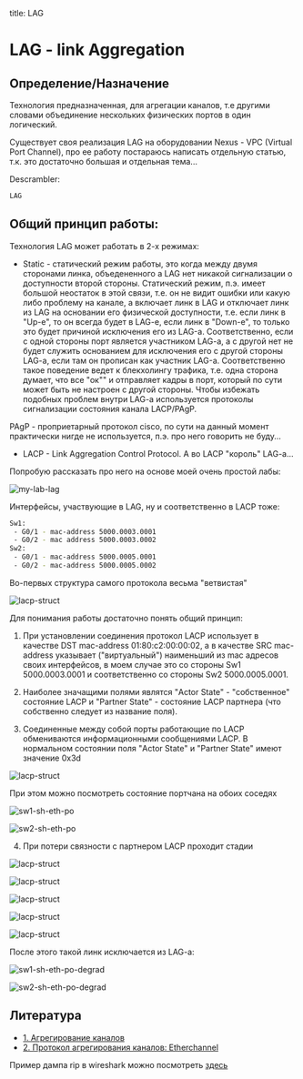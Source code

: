 title: LAG

# LAG - link Aggregation
## Определение/Назначение
Технология предназначенная, для агрегации каналов, т.е другими словами объединение нескольких физических портов в один логический.

Существует своя реализация LAG на оборудовании Nexus - VPC  (Virtual Port Channel), про ее работу постараюсь написать отдельную статью, т.к. это достаточно большая и отдельная тема...

Descrambler:
```bash
LAG 
```

## Общий принцип работы:
Технология LAG может работать в 2-х режимах: 

- Static - статический режим работы, это когда между двумя сторонами линка, объедененного а LAG нет никакой сигнализации о доступности второй стороны. Статический режим, п.э. имеет большой неостаток в этой связи, т.е. он не видит ошибки или какую либо проблему на канале, а включает линк в LAG и отключает линк из LAG на основании его физической доступности, т.е. если линк в "Up-е", то он всегда будет в LAG-e, если линк в "Down-е", то только это будет причиной исключения его из LAG-а. Соответственно, если с одной стороны порт является участником LAG-a, а с другой нет не будет служить основанием для исключения его с другой стороны LAG-a, если там он прописан как участник LAG-а. Соответственно такое поведение ведет к блекхолингу трафика, т.е. одна сторона думает, что все "ок"" и отправляет кадры в порт, который по сути может быть не настроен с другой стороны.
Чтобы избежать подобных проблем внутри LAG-a используется протоколы сигнализации состояния канала LACP/PAgP.

PAgP - проприетарный протокол cisco, по сути на данный момент практически нигде не используется, п.э. про него говорить не буду...

- LACP - Link Aggregation Control Protocol. А во LACP "король" LAG-a...

Попробую рассказать про него на основе моей очень простой лабы:

![my-lab-lag](img/lag/my-lab-lacp.jpg)

Интерфейсы, участвующие в LAG, ну и соответственно в LACP тоже:
```bash
Sw1: 
 - G0/1 - mac-address 5000.0003.0001
 - G0/2 - mac address 5000.0003.0002
Sw2: 
 - G0/1 - mac-address 5000.0005.0001
 - G0/2 - mac-address 5000.0005.0002
```


Во-первых структура самого протокола весьма "ветвистая"

![lacp-struct](img/lag/lacp-struct.jpg)


Для понимания работы достаточно понять общий принцип:


1. При установлении соединения протокол LACP использует в качестве DST mac-address 01:80:c2:00:00:02, а в качестве SRC mac-address указывает ("виртуальный") наименьший из mac адресов своих интерфейсов, в моем случае это со стороны Sw1 5000.0003.0001 и соответственно со стороны Sw2 5000.0005.0001.


2. Наиболее значащими полями являтся "Actor State" - "собственное" состояние LACP и "Partner State" - состояние LACP партнера (что собственно следует из название поля).


3. Соединенные между собой порты работающие по LACP обмениваются информационными сообщениями LACP.
   В нормальном состоянии поля "Actor State" и "Partner State" имеют значение 0x3d

![lacp-struct](img/lag/actor-partner-state-normal.jpg)

При этом можно посмотреть состояние портчана на обоих соседях

![sw1-sh-eth-po](img/lag/sw1-sh-eth-po.jpg)

![sw2-sh-eth-po](img/lag/sw2-sh-eth-po.jpg)


4. При потери связности с партнером LACP проходит стадии

![lacp-struct](img/lag/actor-partner-state-abnormal-1.jpg)

![lacp-struct](img/lag/actor-partner-state-abnormal-2.jpg)

![lacp-struct](img/lag/actor-partner-state-abnormal-3.jpg)

![lacp-struct](img/lag/actor-partner-state-abnormal-4.jpg)

![lacp-struct](img/lag/actor-partner-state-abnormal-5.jpg)

После этого такой линк исключается из LAG-a:

![sw1-sh-eth-po-degrad](img/lag/sw1-sh-eth-po-degrad.jpg)

![sw2-sh-eth-po-degrad](img/lag/sw2-sh-eth-po-degrad.jpg)


## Литература

- [1. Агрегирование каналов](http://xgu.ru/iki/%D0%90%D0%B3%D1%80%D0%B5%D0%B3%D0%B8%D1%80%D0%BE%D0%B2%D0%B0%D0%BD%D0%B8%D0%B5_%D0%BA%D0%B0%D0%BD%D0%B0%D0%BB%D0%BE%D0%B2)
- [2. Протокол агрегирования каналов: Etherchannel](https://habr.com/ru/post/334778/)

Пример дампа rip в wireshark можно посмотреть [здесь](https://icebale.readthedocs.io/en/latest/networks/wireshark.collection/lacp1.pcapng)
